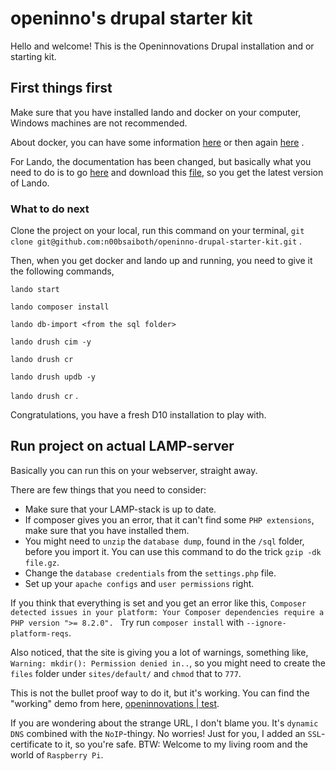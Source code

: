 # openinno's drupal starter kit
Hello and welcome! This is the Openinnovations Drupal installation and or starting kit.

## First things first
Make sure that you have installed lando and docker on your computer, Windows machines are not recommended.

About docker, you can have some information [here](https://docs.docker.com/engine/install/) or then again [here](https://docs.docker.com/engine/install/debian/) .

For Lando, the documentation has been changed, but basically what you need to do is to go [here](https://github.com/lando/lando/releases) and download this [file](https://github.com/lando/lando/releases/download/v3.21.0-beta.11/lando-x64-v3.21.0-beta.11.deb), so you get the latest version of Lando. 

### What to do next
Clone the project on your local, run this command on your terminal, `git clone git@github.com:n00bsaiboth/openinno-drupal-starter-kit.git` . 

Then, when you get docker and lando up and running, you need to give it the following commands, 

`lando start`

`lando composer install`

`lando db-import <from the sql folder>`

`lando drush cim -y`

`lando drush cr`

`lando drush updb -y`

`lando drush cr` .

Congratulations, you have a fresh D10 installation to play with.

## Run project on actual LAMP-server

Basically you can run this on your webserver, straight away.

There are few things that you need to consider:
- Make sure that your LAMP-stack is up to date.
- If composer gives you an error, that it can't find some `PHP extensions`, make sure that you have installed them.
- You might need to `unzip` the `database dump`, found in the `/sql` folder, before you import it. You can use this command to do the trick `gzip -dk file.gz`. 
- Change the `database credentials` from the `settings.php` file.
- Set up your `apache configs` and `user permissions` right.

If you think that everything is set and you get an error like this, 
`Composer detected issues in your platform: Your Composer dependencies require a PHP version ">= 8.2.0". `
Try run `composer install` with `--ignore-platform-reqs`.

Also noticed, that the site is giving you a lot of warnings, something like, `Warning: mkdir(): Permission denied in..`, so you might need to create the `files` folder under `sites/default/` and `chmod` that to `777`.

This is not the bullet proof way to do it, but it's working. You can find the "working" demo from here, [openinnovations | test](https://openinnovations.ddns.net:2225/). 

If you are wondering about the strange URL, I don't blame you. It's `dynamic DNS` combined with the `NoIP`-thingy. No worries! Just for you, I added an `SSL`-certificate to it, so you're safe. BTW: Welcome to my living room and the world of `Raspberry Pi`.
